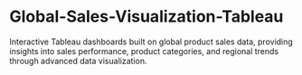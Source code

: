 # Global-Sales-Visualization-Tableau
Interactive Tableau dashboards built on global product sales data, providing insights into sales performance, product categories, and regional trends through advanced data visualization.
